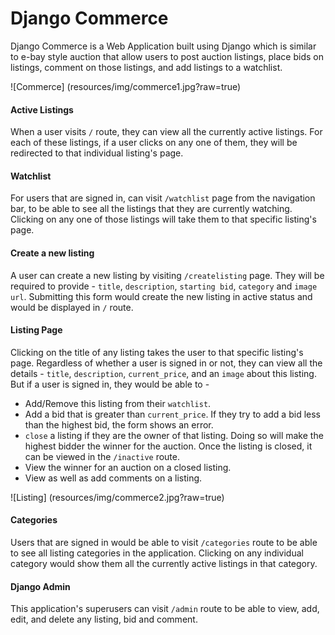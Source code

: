 # Django Commerce

Django Commerce is a Web Application built using Django which is similar to e-bay style auction that allow users to post auction listings, place bids on listings, comment on those listings, and add listings to a watchlist.

![Commerce] (resources/img/commerce1.jpg?raw=true)

#### Active Listings

When a user visits `/` route, they can view all the currently active listings. For each of these listings, if a user clicks on any one of them, they will be redirected to that individual listing's page.

#### Watchlist

For users that are signed in, can visit `/watchlist` page from the navigation bar, to be able to see all the listings that they are currently watching. Clicking on any one of those listings will take them to that specific listing's page.

#### Create a new listing

A user can create a new listing by visiting `/createlisting` page. They will be required to provide - `title`, `description`, `starting bid`, `category` and `image url`. Submitting this form would create the new listing in active status and would be displayed in `/` route. 

#### Listing Page

Clicking on the title of any listing takes the user to that specific listing's page. Regardless of whether a user is signed in or not, they can view all the details - `title`, `description`, `current_price`, and an `image` about this listing. But if a user is signed in, they would be able to -  

* Add/Remove this listing from their `watchlist`.
* Add a bid that is greater than `current_price`. If they try to add a bid less than the highest bid, the form shows an error.
* `close` a listing if they are the owner of that listing. Doing so will make the highest bidder the winner for the auction. Once the listing is closed, it can be viewed in the `/inactive` route.
* View the winner for an auction on a closed listing.
* View as well as add comments on a listing.

![Listing] (resources/img/commerce2.jpg?raw=true)

#### Categories

Users that are signed in would be able to visit `/categories` route to be able to see all listing categories in the application. Clicking on any individual category would show them all the currently active listings in that category.

#### Django Admin

This application's superusers can visit `/admin` route to be able to view, add, edit, and delete any listing, bid and comment. 

